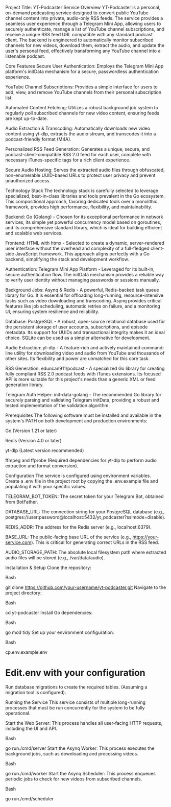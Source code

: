 Project Title: YT-Podcaster Service
Overview
YT-Podcaster is a personal, on-demand podcasting service designed to convert public YouTube channel content into private, audio-only RSS feeds. The service provides a seamless user experience through a Telegram Mini App, allowing users to securely authenticate, manage a list of YouTube channel subscriptions, and receive a unique RSS feed URL compatible with any standard podcast client. The backend is engineered to automatically monitor subscribed channels for new videos, download them, extract the audio, and update the user's personal feed, effectively transforming any YouTube channel into a listenable podcast.

Core Features
Secure User Authentication: Employs the Telegram Mini App platform's initData mechanism for a secure, passwordless authentication experience.   

YouTube Channel Subscriptions: Provides a simple interface for users to add, view, and remove YouTube channels from their personal subscription list.

Automated Content Fetching: Utilizes a robust background job system to regularly poll subscribed channels for new video content, ensuring feeds are kept up-to-date.

Audio Extraction & Transcoding: Automatically downloads new video content using yt-dlp, extracts the audio stream, and transcodes it into a podcast-friendly format (M4A).   

Personalized RSS Feed Generation: Generates a unique, secure, and podcast-client-compatible RSS 2.0 feed for each user, complete with necessary iTunes-specific tags for a rich client experience.   

Secure Audio Hosting: Serves the extracted audio files through obfuscated, non-enumerable UUID-based URLs to protect user privacy and prevent unauthorized access.

Technology Stack
The technology stack is carefully selected to leverage specialized, best-in-class libraries and tools prevalent in the Go ecosystem. This compositional approach, favoring dedicated tools over a monolithic framework, provides high performance, flexibility, and maintainability.

Backend: Go (Golang) - Chosen for its exceptional performance in network services, its simple yet powerful concurrency model based on goroutines, and its comprehensive standard library, which is ideal for building efficient and scalable web services.   

Frontend: HTML with htmx - Selected to create a dynamic, server-rendered user interface without the overhead and complexity of a full-fledged client-side JavaScript framework. This approach aligns perfectly with a Go backend, simplifying the stack and development workflow.   

Authentication: Telegram Mini App Platform - Leveraged for its built-in, secure authentication flow. The initData mechanism provides a reliable way to verify user identity without managing passwords or sessions manually.   

Background Jobs: Asynq & Redis - A powerful, Redis-backed task queue library for Go. It is essential for offloading long-running, resource-intensive tasks such as video downloading and transcoding. Asynq provides critical features like job scheduling, automatic retries on failure, and a monitoring UI, ensuring system resilience and reliability.   

Database: PostgreSQL - A robust, open-source relational database used for the persistent storage of user accounts, subscriptions, and episode metadata. Its support for UUIDs and transactional integrity makes it an ideal choice. SQLite can be used as a simpler alternative for development.

Audio Extraction: yt-dlp - A feature-rich and actively maintained command-line utility for downloading video and audio from YouTube and thousands of other sites. Its flexibility and power are unmatched for this core task.   

RSS Generation: eduncan911/podcast - A specialized Go library for creating fully compliant RSS 2.0 podcast feeds with iTunes extensions. Its focused API is more suitable for this project's needs than a generic XML or feed generation library.   

Telegram Auth Helper: init-data-golang - The recommended Go library for securely parsing and validating Telegram initData, providing a robust and tested implementation of the validation algorithm.   

Prerequisites
The following software must be installed and available in the system's PATH on both development and production environments:

Go (Version 1.21 or later)

Redis (Version 4.0 or later)

yt-dlp (Latest version recommended)

ffmpeg and ffprobe (Required dependencies for yt-dlp to perform audio extraction and format conversion).   

Configuration
The service is configured using environment variables. Create a .env file in the project root by copying the .env.example file and populating it with your specific values.

TELEGRAM_BOT_TOKEN: The secret token for your Telegram Bot, obtained from BotFather.

DATABASE_URL: The connection string for your PostgreSQL database (e.g., postgres://user:password@localhost:5432/yt_podcaster?sslmode=disable).

REDIS_ADDR: The address for the Redis server (e.g., localhost:6379).

BASE_URL: The public-facing base URL of the service (e.g., https://your-service.com). This is critical for generating correct URLs in the RSS feed.

AUDIO_STORAGE_PATH: The absolute local filesystem path where extracted audio files will be stored (e.g., /var/data/audio).

Installation & Setup
Clone the repository:

Bash

git clone https://github.com/your-username/yt-podcaster.git
Navigate to the project directory:

Bash

cd yt-podcaster
Install Go dependencies:

Bash

go mod tidy
Set up your environment configuration:

Bash

cp.env.example.env
# Edit.env with your configuration
Run database migrations to create the required tables. (Assuming a migration tool is configured).

Running the Service
This service consists of multiple long-running processes that must be run concurrently for the system to be fully operational.

Start the Web Server: This process handles all user-facing HTTP requests, including the UI and API.

Bash

go run./cmd/server
Start the Asynq Worker: This process executes the background jobs, such as downloading and processing videos.

Bash

go run./cmd/worker
Start the Asynq Scheduler: This process enqueues periodic jobs to check for new videos from subscribed channels.

Bash

go run./cmd/scheduler
